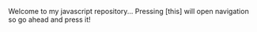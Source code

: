 Welcome to my javascript repository... Pressing [this] will open navigation so go ahead and press it!

